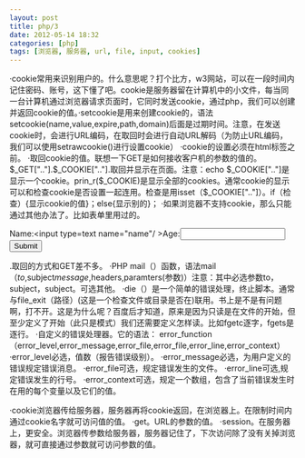 ```yaml
---
layout: post
title: php/3
date: 2012-05-14 18:32
categories: [php]
tags: [浏览器, 服务器, url, file, input, cookies]
---
```

·cookie常用来识别用户的。什么意思呢？打个比方，w3网站，可以在一段时间内记住密码、账号，这下懂了吧。cookie是服务器留在计算机中的小文件，每当同一台计算机通过浏览器请求页面时，它同时发送cookie，通过php，我们可以创建并返回cookie的值。·setcookie是用来创建cookie的，语法setcookie(name,value,expire,path,domain)后面是过期时间。注意，在发送cookie时，会进行URL编码，在取回时会进行自动URL解码（为防止URL编码，我们可以使用setrawcookie()进行设置cookie）
·cookie的设置必须在html标签之前。
·取回cookie的值。联想一下GET是如何接收客户机的参数的值的。$_GET[".."].$_COOKIE[".."].取回并显示在页面。注意：echo $_COOKIE[".."]是显示一个cookie。prin_r($_COOKIE)是显示全部的cookies。通常cookie的显示可以和检查cookie是否设置一起连用。检查是用isset（$_COOKIE[".."]）。if（检查）{显示cookie的值}；else{显示别的}；
·如果浏览器不支持cookie，那么只能通过其他办法了。比如表单里用过的。<html><body><form action="文件的URL" method="post">Name:<input type=text name="name"/ >Age:<input type=text name="age"/><input type="submit"/></form></body></html>.取回的方式和GET差不多。<?php echo $_POST["name"]; echo $_POST["age"];
 ?>
·PHP mail（）函数，语法mail（$to,$subject$message,$headers,paramters(参数)）注意：其中必选参数to，subject，subject。可选其他。
·die（）是一个简单的错误处理，终止脚本。通常与file_exit（路径）(这是一个检查文件或目录是否在)联用。书上是不是有问题啊，打不开。这是为什么呢？百度后才知道，原来是因为只读是在文件的开始，但至少定义了开始（此只是模式）我们还需要定义怎样读。比如fgetc逐字，fgets是逐行。
·自定义的错误处理器。它的语法：
error_function（error_level,error_message,error_file,error_file,error_line,error_context）
·error_level必选，值数（报告错误级别）。
·error_message必选，为用户定义的错误规定错误消息。
·error_file可选，规定错误发生的文件。
·error_line可选,规定错误发生的行号。
·error_context可选，规定一个数组，包含了当前错误发生时在用的每个变量以及它们的值。

·cookie浏览器传给服务器，服务器再将cookie返回，在浏览器上。在限制时间内通过cookie名字就可访问值的值。
·get。URL的参数的值。
·session。在服务器上，更安全。浏览器传参数给服务器，服务器记住了，下次访问除了没有关掉浏览器，就可直接通过参数就可访问参数的值。
